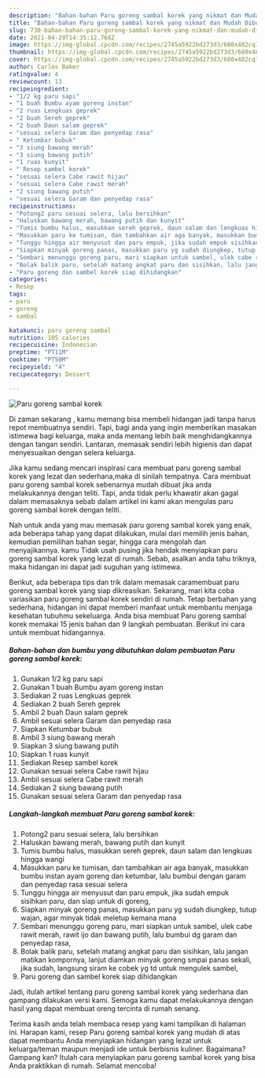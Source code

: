```yaml
---
description: "Bahan-bahan Paru goreng sambal korek yang nikmat dan Mudah Dibuat"
title: "Bahan-bahan Paru goreng sambal korek yang nikmat dan Mudah Dibuat"
slug: 730-bahan-bahan-paru-goreng-sambal-korek-yang-nikmat-dan-mudah-dibuat
date: 2021-04-29T14:35:12.768Z
image: https://img-global.cpcdn.com/recipes/2745a5922bd273d3/680x482cq70/paru-goreng-sambal-korek-foto-resep-utama.jpg
thumbnail: https://img-global.cpcdn.com/recipes/2745a5922bd273d3/680x482cq70/paru-goreng-sambal-korek-foto-resep-utama.jpg
cover: https://img-global.cpcdn.com/recipes/2745a5922bd273d3/680x482cq70/paru-goreng-sambal-korek-foto-resep-utama.jpg
author: Carlos Baker
ratingvalue: 4
reviewcount: 13
recipeingredient:
- "1/2 kg paru sapi"
- "1 buah Bumbu ayam goreng instan"
- "2 ruas Lengkuas geprek"
- "2 buah Sereh geprek"
- "2 buah Daun salam geprek"
- "sesuai selera Garam dan penyedap rasa"
- " Ketumbar bubuk"
- "3 siung bawang merah"
- "3 siung bawang putih"
- "1 ruas kunyit"
- " Resep sambel korek"
- "sesuai selera Cabe rawit hijau"
- "sesuai selera Cabe rawit merah"
- "2 siung bawang putih"
- "sesuai selera Garam dan penyedap rasa"
recipeinstructions:
- "Potong2 paru sesuai selera, lalu bersihkan"
- "Haluskan bawang merah, bawang putih dan kunyit"
- "Tumis bumbu halus, masukkan sereh geprek, daun salam dan lengkuas hingga wangi"
- "Masukkan paru ke tumisan, dan tambahkan air aga banyak, masukkan bumbu instan ayam goreng dan ketumbar, lalu bumbui dengan garam dan penyedap rasa sesuai selera"
- "Tunggu hingga air menyusut dan paru empuk, jika sudah empuk sisihkan paru, dan siap untuk di goreng,"
- "Siapkan minyak goreng panas, masukkan paru yg sudah diungkep, tutup wajan, agar minyak tidak meletup kemana mana"
- "Sembari menunggu goreng paru, mari siapkan untuk sambel, ulek cabe rawit merah, rawit ijo dan bawang putih, lalu bumbui dg garam dan penyedap rasa,"
- "Bolak balik paru, setelah matang angkat paru dan sisihkan, lalu jangan matikan kompornya, lanjut diamkan minyak goreng smpai panas sekali, jika sudah, langsung siram ke cobek yg td untuk mengulek sambel,"
- "Paru goreng dan sambel korek siap dihidangkan"
categories:
- Resep
tags:
- paru
- goreng
- sambal

katakunci: paru goreng sambal 
nutrition: 105 calories
recipecuisine: Indonesian
preptime: "PT11M"
cooktime: "PT50M"
recipeyield: "4"
recipecategory: Dessert

---
```



![Paru goreng sambal korek](https://img-global.cpcdn.com/recipes/2745a5922bd273d3/680x482cq70/paru-goreng-sambal-korek-foto-resep-utama.jpg)

Di zaman  sekarang , kamu memang bisa membeli hidangan jadi tanpa harus repot membuatnya sendiri. Tapi, bagi anda yang ingin memberikan masakan istimewa bagi keluarga, maka anda memang lebih baik menghidangkannya dengan tangan sendiri. Lantaran, memasak sendiri lebih higienis dan dapat menyesuaikan dengan selera keluarga.

Jika kamu sedang mencari inspirasi cara membuat paru goreng sambal korek yang lezat dan sederhana,maka di sinilah tempatnya. Cara membuat paru goreng sambal korek  sebenarnya mudah dibuat jika anda melakukannya dengan teliti. Tapi, anda tidak perlu khawatir akan gagal dalam memasaknya 
sebab dalam artikel ini kami akan mengulas paru goreng sambal korek dengan teliti.  



Nah untuk anda yang mau memasak paru goreng sambal korek yang enak, ada beberapa tahap yang dapat dilakukan, mulai dari memilih jenis bahan, kemudian pemilihan bahan segar, hingga cara mengolah dan menyajikannya. kamu Tidak usah pusing jika hendak menyiapkan paru goreng sambal korek yang lezat di rumah. Sebab, asalkan anda  tahu triknya, maka hidangan ini dapat jadi suguhan yang istimewa.

Berikut, ada beberapa tips dan trik dalam memasak caramembuat paru goreng sambal korek yang siap dikreasikan. Sekarang, mari kita coba variasikan paru goreng sambal korek sendiri di rumah. Tetap berbahan yang sederhana, hidangan ini dapat memberi manfaat untuk membantu menjaga kesehatan tubuhmu sekeluarga. Anda bisa membuat Paru goreng sambal korek memakai 15 jenis bahan dan 9 langkah pembuatan. Berikut ini cara untuk membuat hidangannya.

<!--inarticleads1-->

##### Bahan-bahan dan bumbu yang dibutuhkan dalam pembuatan Paru goreng sambal korek:

1. Gunakan 1/2 kg paru sapi
1. Gunakan 1 buah Bumbu ayam goreng instan
1. Sediakan 2 ruas Lengkuas geprek
1. Sediakan 2 buah Sereh geprek
1. Ambil 2 buah Daun salam geprek
1. Ambil sesuai selera Garam dan penyedap rasa
1. Siapkan  Ketumbar bubuk
1. Ambil 3 siung bawang merah
1. Siapkan 3 siung bawang putih
1. Siapkan 1 ruas kunyit
1. Sediakan  Resep sambel korek
1. Gunakan sesuai selera Cabe rawit hijau
1. Ambil sesuai selera Cabe rawit merah
1. Sediakan 2 siung bawang putih
1. Gunakan sesuai selera Garam dan penyedap rasa




<!--inarticleads2-->

##### Langkah-langkah membuat Paru goreng sambal korek:

1. Potong2 paru sesuai selera, lalu bersihkan
1. Haluskan bawang merah, bawang putih dan kunyit
1. Tumis bumbu halus, masukkan sereh geprek, daun salam dan lengkuas hingga wangi
1. Masukkan paru ke tumisan, dan tambahkan air aga banyak, masukkan bumbu instan ayam goreng dan ketumbar, lalu bumbui dengan garam dan penyedap rasa sesuai selera
1. Tunggu hingga air menyusut dan paru empuk, jika sudah empuk sisihkan paru, dan siap untuk di goreng,
1. Siapkan minyak goreng panas, masukkan paru yg sudah diungkep, tutup wajan, agar minyak tidak meletup kemana mana
1. Sembari menunggu goreng paru, mari siapkan untuk sambel, ulek cabe rawit merah, rawit ijo dan bawang putih, lalu bumbui dg garam dan penyedap rasa,
1. Bolak balik paru, setelah matang angkat paru dan sisihkan, lalu jangan matikan kompornya, lanjut diamkan minyak goreng smpai panas sekali, jika sudah, langsung siram ke cobek yg td untuk mengulek sambel,
1. Paru goreng dan sambel korek siap dihidangkan




Jadi, itulah artikel tentang  paru goreng sambal korek  yang sederhana dan gampang dilakukan versi kami. Semoga kamu dapat melakukannya dengan hasil yang dapat membuat oreng tercinta di rumah senang. 

Terima kasih anda telah membaca resep yang kami tampilkan di halaman ini. Harapan kami, resep  Paru goreng sambal korek yang mudah di atas dapat membantu Anda menyiapkan hidangan yang lezat untuk keluarga/teman maupun menjadi ide untuk berbisnis kuliner. Bagaimana? Gampang kan? Itulah cara menyiapkan paru goreng sambal korek yang bisa Anda praktikkan di rumah. Selamat mencoba!

